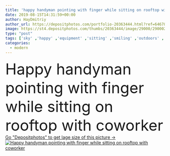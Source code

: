 ```yaml
---
title: 'happy handyman pointing with finger while sitting on rooftop with coworker '
date: 2019-08-15T14:31:59+00:00
author: HayDmitriy
author_url: https://depositphotos.com/portfolio-20363444.html?ref=64678756
image: https://st4.depositphotos.com/thumbs/20363444/image/29000/290002202/api_thumb_450.jpg?forcejpeg=true
type: "post"
tags: ['sky' ,'happy' ,'equipment' ,'sitting' ,'smiling' ,'outdoors' ,'cheerful' ,'caucasian' ,'smile' ,'modern' ,'Men' ,'emotion' ,'architecture' ,'building' ,'house' ,'urban' ,'home' ,'roof' ,'work' ,'emotional' ,'tool' ,'together' ,'togetherness' ,'clouds' ,'property' ,'profession' ,'uniform' ,'handsome' ,'hammer' ,'helmets' ,'daylight' ,'gesture' ,'Gesturing' ,'daytime' ,'colleagues' ,'coworkers' ,'rooftop' ,'workmen' ,'repairmen' ,'handymen' ,'professional occupation' ,'Two People' ,'young adult' ,'pointing with finger' ,'home remodeling' ]
categories: 
  - modern
---
```

<div aling="center">
            <font size="60"> Happy handyman pointing with finger while sitting on rooftop with coworker</font>   
</div>
<div>
    <a href='https://st4.depositphotos.com/thumbs/20363444/image/29000/290002202/api_thumb_450.jpg?forcejpeg=true?ref=64678756' target=_blank > Go "Depositphotos" to get lage size of this picture ->
        <img href='https://st4.depositphotos.com/thumbs/20363444/image/29000/290002202/api_thumb_450.jpg?forcejpeg=true?ref=64678756' src='https://st4.depositphotos.com/20363444/29000/i/950/depositphotos_290002202-stock-photo-happy-handyman-pointing-finger-while.jpg?forcejpeg=true' alt='Happy handyman pointing with finger while sitting on rooftop with coworker' >
    </a>
</div>
